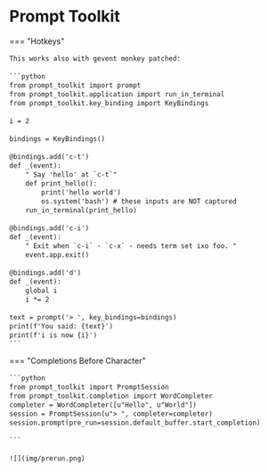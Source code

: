 # Prompt Toolkit

=== "Hotkeys"

    This works also with gevent monkey patched:

    ```python
    from prompt_toolkit import prompt
    from prompt_toolkit.application import run_in_terminal
    from prompt_toolkit.key_binding import KeyBindings

    i = 2

    bindings = KeyBindings()

    @bindings.add('c-t')
    def _(event):
        " Say 'hello' at `c-t`"
        def print_hello():
            print('hello world')
            os.system('bash') # these inputs are NOT captured
        run_in_terminal(print_hello)

    @bindings.add('c-i')
    def _(event):
        " Exit when `c-i` - `c-x` - needs term set ixo foo. "
        event.app.exit()

    @bindings.add('d')
    def _(event):
        global i
        i *= 2

    text = prompt('> ', key_bindings=bindings)
    print(f'You said: {text}')
    print(f'i is now {i}')
    ```

=== "Completions Before Character"

    ```python
    from prompt_toolkit import PromptSession
    from prompt_toolkit.completion import WordCompleter
    completer = WordCompleter([u"Hello", u"World"])
    session = PromptSession(u"> ", completer=completer)
    session.prompt(pre_run=session.default_buffer.start_completion)

    ```

    ![](img/prerun.png)

